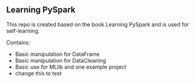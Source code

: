 ## Learning PySpark
This repo is created based on the book Learning PySpark and is used for self-learning.

Contains:

  * Basic manipulation for DataFrame
  * Basic manipulation for DataCleaning
  * Basic use for MLlib and one example project
  * change this to test

